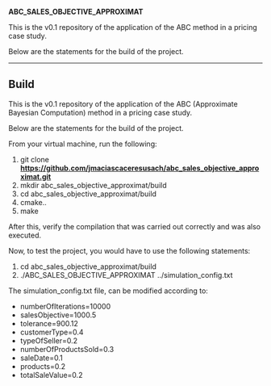 **ABC_SALES_OBJECTIVE_APPROXIMAT**

This is the v0.1 repository of the application of the ABC method in a pricing case study.

Below are the statements for the build of the project.

---

## Build

This is the v0.1 repository of the application of the ABC (Approximate Bayesian Computation) method in a pricing case study.

Below are the statements for the build of the project.

From your virtual machine, run the following:
1. git clone **https://github.com/jmaciascaceresusach/abc_sales_objective_approximat.git**
2. mkdir abc_sales_objective_approximat/build
3. cd abc_sales_objective_approximat/build
4. cmake..
5. make

After this, verify the compilation that was carried out correctly and was also executed.

Now, to test the project, you would have to use the following statements:

1. cd abc_sales_objective_approximat/build
2. ./ABC_SALES_OBJECTIVE_APPROXIMAT ../simulation_config.txt

The simulation_config.txt file, can be modified according to:

- numberOfIterations=10000
- salesObjective=1000.5
- tolerance=900.12
- customerType=0.4
- typeOfSeller=0.2
- numberOfProductsSold=0.3
- saleDate=0.1
- products=0.2
- totalSaleValue=0.2